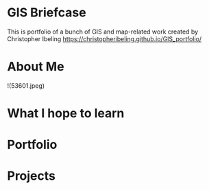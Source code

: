 # GIS Briefcase
This is portfolio of a bunch of GIS and map-related work created by Christopher Ibeling
https://christopheribeling.github.io/GIS_portfolio/

# About Me

!(53601.jpeg)

# What I hope to learn

# Portfolio

# Projects
